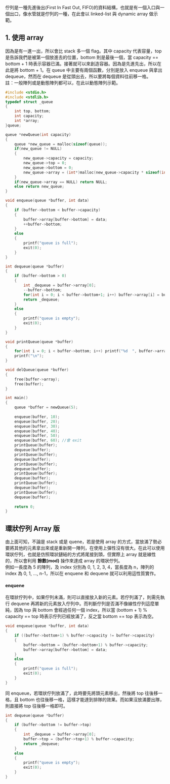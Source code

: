 佇列是一種先進後出(First In Fast Out, FIFO)的資料結構，也就是有一個入口與一個出口，像水管就是佇列的一種，在此會以 linked-list 與 dynamic array 做示範。

## 1. 使用 array
因為是有一進一出，所以會比 stack 多一個 flag。其中 capacity 代表容量，top 是告訴我們是被第一個放進去的位置，bottom 則是最後一個，當 capacity == bottom + 1 時表示容器已滿。接著就可以來創造容器。因為是先進先出，所以在此是將 bottom + 1。在 queue 中主要有兩個函數，分別是放入 enqueue 與拿出 dequeue，然而在 dequeue 是從頭出去，所以要將每個資料往前移一格。 \
註：一般陣列或是動態陣列都可以，在此以動態陣列示範。
```C
#include <stdio.h>
#include <stdlib.h>
typedef struct _queue 
{
    int top, bottom;
    int capacity;
    int *array;
}queue;

queue *newQueue(int capacity)
{
    queue *new_queue = malloc(sizeof(queue));
    if(new_queue != NULL)
    {
        new_queue->capacity = capacity;
        new_queue->top = 0;
        new_queue->bottom = 0;
        new_queue->array = (int*)malloc(new_queue->capacity * sizeof(int));
    }
    if(new_queue->array == NULL) return NULL;
    else return new_queue;
}

void enqueue(queue *buffer, int data)
{
    if (buffer->bottom < buffer->capacity) 
    {
        buffer->array[buffer->bottom] = data;
        ++buffer->bottom;
    }
    else
    {
        printf("queue is full");
        exit(0);
    }
}

int dequeue(queue *buffer)
{
    if (buffer->bottom > 0)
    {
        int _dequeue = buffer->array[0];
        --buffer->bottom;
        for(int i = 0; i < buffer->bottom+1; i++) buffer->array[i] = buffer->array[i+1];
        return _dequeue;
    }
    else
    {
        printf("queue is empty");
        exit(0);
    }
}

void printQueue(queue *buffer)
{
    for(int i = 0; i < buffer->bottom; i++) printf("%d  ", buffer->array[i]);
    printf("\n");
}

void delQueue(queue *buffer)
{
    free(buffer->array);
    free(buffer);
}

int main()
{
    queue *buffer = newQueue(5);
    
    enqueue(buffer, 10);
    enqueue(buffer, 20);
    enqueue(buffer, 30);
    enqueue(buffer, 40);
    enqueue(buffer, 50);
    enqueue(buffer, 60); //會 exit
    printQueue(buffer);
    dequeue(buffer);
    printQueue(buffer);
    dequeue(buffer);
    printQueue(buffer);
    dequeue(buffer);
    printQueue(buffer);
    dequeue(buffer);
    printQueue(buffer);
    dequeue(buffer);
    printQueue(buffer);
    dequeue(buffer);
    
    return 0;
}
```

## 環狀佇列 Array 版
由上面可知，不論是 stack 或是 quene，若是使用 array 的方式，當放滿了勢必要將其他的元素拿出來或是重新開一陣列，在使用上彈性沒有很大。在此可以使用環狀佇列，也就是仿照環狀鏈結的方式將尾接到頭，但實際上 array 就是線性的，所以會利用 **餘數(mod)** 操作來達成 array 的環狀佇列。 \
例如一長度為 5 的陣列，及 index 分別為 0, 1, 2, 3, 4，當長度為 n，陣列的 index 為 0, 1, ..., n-1，所以在 enquene 和 dequene 就可以利用這性質實作。

#### enquene
在環狀佇列中，如果佇列未滿，則可以直接放入新的元素。若佇列滿了，則需先執行 dequene 再將新的元素放入佇列中。而判斷佇列是否滿不像線性佇列這麼單純，因為 top 與 bottom 會經過任何一個 index，所以當 (bottom + 1) % capacity == top 時表示佇列已經放滿了，反之當 bottom == top 表示為空。
```C
void enqueue(queue *buffer, int data)
{
    if ((buffer->bottom+1) % buffer->capacity != buffer->capacity) 
    {
        buffer->bottom = (buffer->bottom+1) % buffer->capacity;
        buffer->array[buffer->bottom] = data;
    }
    else
    {
        printf("queue is full");
        exit(0);
    }
}
```
同 enqueue，若環狀佇列放滿了，此時要先將頭元素移出，然後將 top 往後移一格，且 bottom 也往後移一格，這樣才能達到排隊的效果。而如果沒放滿要出隊，則直接將 top 往後移一格即可。
```C
int dequeue(queue *buffer)
{
    if (buffer->bottom != buffer->top)
    {
        int _dequeue = buffer->array[0];
        buffer->top = (buffer->top+1) % buffer->capacity;
        return _dequeue;
    }
    else
    {
        printf("queue is empty");
        exit(0);
    }
}
```
